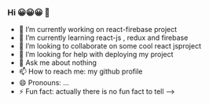 ### Hi 😀😀😀 👋


- 🔭 I’m currently working on react-firebase project
- 🌱 I’m currently learning react-js , redux and firebase 
- 👯 I’m looking to collaborate on some cool react jsproject 
- 🤔 I’m looking for help with deploying my project 
- 💬 Ask me about nothing
- 📫 How to reach me: my github profile
- 😄 Pronouns: ...
- ⚡ Fun fact: actually there is no fun fact to tell 
-->
